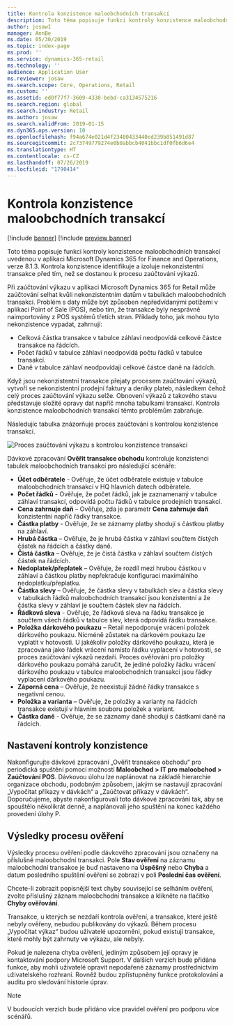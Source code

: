 ```yaml
---
title: Kontrola konzistence maloobchodních transakcí
description: Toto téma popisuje funkci kontroly konzistence maloobchodních transakcí v aplikaci Microsoft Dynamics 365 for Retail.
author: josaw1
manager: AnnBe
ms.date: 05/30/2019
ms.topic: index-page
ms.prod: ''
ms.service: dynamics-365-retail
ms.technology: ''
audience: Application User
ms.reviewer: josaw
ms.search.scope: Core, Operations, Retail
ms.custom: ''
ms.assetid: ed0f77f7-3609-4330-bebd-ca3134575216
ms.search.region: global
ms.search.industry: Retail
ms.author: josaw
ms.search.validFrom: 2019-01-15
ms.dyn365.ops.version: 10
ms.openlocfilehash: f94a674e021d4f23480433440cd239b851491d87
ms.sourcegitcommit: 2c73749779274e0b0abbcb4041bbc1df0fb6d6e4
ms.translationtype: HT
ms.contentlocale: cs-CZ
ms.lasthandoff: 07/26/2019
ms.locfileid: "1790414"
---
```

# <a name="retail-transaction-consistency-checker"></a>Kontrola konzistence maloobchodních transakcí


[!include [banner](includes/banner.md)]
[!include [preview banner](includes/preview-banner.md)]

Toto téma popisuje funkci kontroly konzistence maloobchodních transakcí uvedenou v aplikaci Microsoft Dynamics 365 for Finance and Operations, verze 8.1.3. Kontrola konzistence identifikuje a izoluje nekonzistentní transakce před tím, než se dostanou k procesu zaúčtování výkazů.

Při zaúčtování výkazu v aplikaci Microsoft Dynamics 365 for Retail může zaúčtování selhat kvůli nekonzistentním datům v tabulkách maloobchodních transakcí. Problém s daty může být způsoben nepředvídanými potížemi v aplikaci Point of Sale (POS), nebo tím, že transakce byly nesprávně naimportovány z POS systémů třetích stran. Příklady toho, jak mohou tyto nekonzistence vypadat, zahrnují: 

- Celková částka transakce v tabulce záhlaví neodpovídá celkové částce transakce na řádcích.
- Počet řádků v tabulce záhlaví neodpovídá počtu řádků v tabulce transakcí.
- Daně v tabulce záhlaví neodpovídají celkové částce daně na řádcích. 

Když jsou nekonzistentní transakce přejaty procesem zaúčtování výkazů, vytvoří se nekonzistentní prodejní faktury a deníky plateb, následkem čehož celý proces zaúčtování výkazu selže. Obnovení výkazů z takového stavu představuje složité opravy dat napříč mnoha tabulkami transakcí. Kontrola konzistence maloobchodních transakcí těmto problémům zabraňuje.

Následujíc tabulka znázorňuje proces zaúčtování s kontrolou konzistence transakcí.

![Proces zaúčtování výkazu s kontrolou konzistence transakcí](./media/validchecker.png "Proces zaúčtování výkazu s kontrolou konzistence transakcí")

Dávkové zpracování **Ověřit transakce obchodu** kontroluje konzistenci tabulek maloobchodních transakcí pro následující scénáře:

- **Účet odběratele** - Ověřuje, že účet odběratele existuje v tabulce maloobchodních transakcí v HQ hlavních datech odběratele.
- **Počet řádků** - Ověřuje, že počet řádků, jak je zaznamenaný v tabulce záhlaví transakcí, odpovídá počtu řádků v tabulce prodejních transakcí.
- **Cena zahrnuje daň** – Ověřuje, zda je parametr **Cena zahrnuje daň** konzistentní napříč řádky transakce.
- **Částka platby** - Ověřuje, že se záznamy platby shodují s částkou platby na záhlaví.
- **Hrubá částka** – Ověřuje, že je hrubá částka v záhlaví součtem čistých částek na řádcích a částky daně.
- **Čistá částka** – Ověřuje, že je čistá částka v záhlaví součtem čistých částek na řádcích.
- **Nedoplatek/přeplatek** – Ověřuje, že rozdíl mezi hrubou částkou v záhlaví a částkou platby nepřekračuje konfiguraci maximálního nedoplatku/přeplatku.
- **Částka slevy** – Ověřuje, že částka slevy v tabulkách slev a částka slevy v tabulkách řádků maloobchodních transakcí jsou konzistentní a že částka slevy v záhlaví je součtem částek slev na řádcích.
- **Řádková sleva** - Ověřuje, že řádková sleva na řádku transakce je součtem všech řádků v tabulce slev, která odpovídá řádku transakce.
- **Položka dárkového poukazu** – Retail nepodporuje vrácení položek dárkového poukazu. Nicméně zůstatek na dárkovém poukazu lze vyplatit v hotovosti. U jakékoliv položky dárkového poukazu, která je zpracována jako řádek vrácení namísto řádku vyplacení v hotovosti, se proces zaúčtování výkazů nezdaří. Proces ověřování pro položky dárkového poukazu pomáhá zaručit, že jediné položky řádku vrácení dárkového poukazu v tabulce maloobchodních transakcí jsou řádky vyplacení dárkového poukazu.
- **Záporná cena** – Ověřuje, že neexistují žádné řádky transakce s negativní cenou.
- **Položka a varianta** – Ověřuje, že položky a varianty na řádcích transakce existují v hlavním souboru položek a variant.
- **Částka daně** - Ověřuje, že se záznamy daně shodují s částkami daně na řádcích. 

## <a name="set-up-the-consistency-checker"></a>Nastavení kontroly konzistence

Nakonfigurujte dávkové zpracování „Ověřit transakce obchodu“ pro periodická spuštění pomocí možností **Maloobchod \> IT pro maloobchod \> Zaúčtování POS**. Dávkovou úlohu lze naplánovat na základě hierarchie organizace obchodu, podobným způsobem, jakým se nastavují zpracování „Vypočítat příkazy v dávkách“ a „Zaúčtovat příkazy v dávkách“. Doporučujeme, abyste nakonfigurovali toto dávkové zpracování tak, aby se spouštělo několikrát denně, a naplánovali jeho spuštění na konec každého provedení úlohy P.

## <a name="results-of-validation-process"></a>Výsledky procesu ověření

Výsledky procesu ověření podle dávkového zpracování jsou označeny na příslušné maloobchodní transakci. Pole **Stav ověření** na záznamu maloobchodní transakce je buď nastaveno na **Úspěšný** nebo **Chyba** a datum posledního spuštění ověření se zobrazí v poli **Poslední čas ověření**.

Chcete-li zobrazit popisnější text chyby související se selháním ověření, zvolte příslušný záznam maloobchodní transakce a klikněte na tlačítko **Chyby ověřování**.

Transakce, u kterých se nezdaří kontrola ověření, a transakce, které ještě nebyly ověřeny, nebudou publikovány do výkazů. Během procesu „Vypočítat výkaz“ budou uživatelé upozorněni, pokud existují transakce, které mohly být zahrnuty ve výkazu, ale nebyly.

Pokud je nalezena chyba ověření, jediným způsobem její opravy je kontaktování podpory Microsoft Support. V dalších verzích bude přidána funkce, aby mohli uživatelé opravit nepodařené záznamy prostřednictvím uživatelského rozhraní. Rovněž budou zpřístupněny funkce protokolování a auditu pro sledování historie úprav.

> [!NOTE]
> V budoucích verzích bude přidáno více pravidel ověření pro podporu více scénářů.
